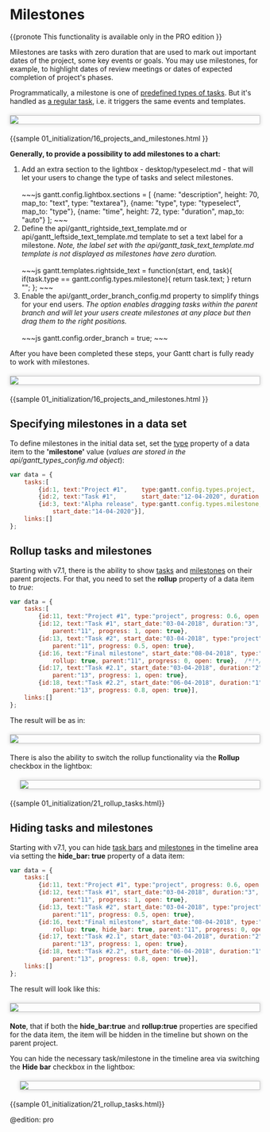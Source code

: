 Milestones
============

{{pronote This functionality is available only in the PRO edition }}

Milestones are tasks with zero duration that are used to mark out important dates of the project, some key events or goals.
You may use milestones, for example, to highlight dates of review meetings or dates of expected completion of project's phases. <br>

Programmatically, a milestone is one of [predefined types of tasks](desktop/task_types.md). But it's handled as [a regular task](desktop/task_types.md), i.e. it triggers the same events and templates. 

<img style="border: 1px #C4C4C5 solid;margin: 20px auto 20px auto;display: block;box-shadow: #D8D8D8 0px 0px 7px 1px;" src="desktop/type_milestone.png">
{{sample
01_initialization/16_projects_and_milestones.html
}}

<br>

**Generally, to provide a possibility to add milestones to a chart:**

<ol>
	<li>Add an extra section to the lightbox - desktop/typeselect.md -  that will let your users to change the type of tasks and select milestones. <br> <br>
~~~js
gantt.config.lightbox.sections = [
	{name: "description", height: 70, map_to: "text", type: "textarea"},
	{name: "type", type: "typeselect", map_to: "type"},
	{name: "time", height: 72, type: "duration", map_to: "auto"}
];
~~~
	</li>
	<li>Define the api/gantt_rightside_text_template.md or api/gantt_leftside_text_template.md template to set a text label for a milestone. <i> Note, the label set with  the api/gantt_task_text_template.md template is not  displayed 
    as milestones have zero duration.</i> <br> <br>
~~~js
gantt.templates.rightside_text = function(start, end, task){
	if(task.type == gantt.config.types.milestone){
		return task.text;
	}
	return "";
};
~~~
    </li>
	<li> Enable the api/gantt_order_branch_config.md property to simplify things for your end users. <i>The option enables dragging tasks within the parent branch and will let your users create milestones at any place but
    then drag them to the right positions. </i> <br> <br>
~~~js
gantt.config.order_branch = true;
~~~
    </li>
</ol>

After you have been completed these steps, your Gantt chart is fully ready to work with milestones.

<img style="border: 1px #C4C4C5 solid;margin: 20px auto 20px auto;display: block;box-shadow: #D8D8D8 0px 0px 7px 1px;" src="desktop/milestone_lightbox.png">

{{sample
01_initialization/16_projects_and_milestones.html
}}

Specifying milestones in a data set
----------------------------------------------

To define milestones in the initial data set, set the [type](desktop/loading.md#specifyingdataproperties) property of a data item to the **'milestone'** value (*values are stored in the api/gantt_types_config.md object*):
~~~js
var data = {
    tasks:[
    	{id:1, text:"Project #1",    type:gantt.config.types.project,    open:true}, 
        {id:2, text:"Task #1",       start_date:"12-04-2020", duration:3, parent:1},
        {id:3, text:"Alpha release", type:gantt.config.types.milestone,   parent:1, /*!*/
            start_date:"14-04-2020"}],                                              /*!*/
    links:[]
};
~~~

Rollup tasks and milestones
-------------------------

Starting with v7.1, there is the ability to show [tasks](desktop/task_types.md#regulartasks) and [milestones](desktop/task_types.md#milestones) on their parent projects. For that, you need to set the **rollup** property of a data item to *true*:

~~~js
var data = {
    tasks:[
        {id:11, text:"Project #1", type:"project", progress: 0.6, open: true},
		{id:12, text:"Task #1", start_date:"03-04-2018", duration:"3",
			parent:"11", progress: 1, open: true},
		{id:13, text:"Task #2", start_date:"03-04-2018", type:"project", 
			parent:"11", progress: 0.5, open: true},
		{id:16, text:"Final milestone", start_date:"08-04-2018", type:"milestone",  /*!*/
			rollup: true, parent:"11", progress: 0, open: true},  /*!*/
		{id:17, text:"Task #2.1", start_date:"03-04-2018", duration:"2", 
			parent:"13", progress: 1, open: true},
		{id:18, text:"Task #2.2", start_date:"06-04-2018", duration:"1",   
			parent:"13", progress: 0.8, open: true}],  
    links:[]
};
~~~

The result will be as in:

<img style="border: 1px #C4C4C5 solid;margin: 20px auto 20px auto;display: block;box-shadow: #D8D8D8 0px 0px 7px 1px;" src="desktop/rollup_milestone.png">

There is also the ability to switch the rollup functionality via the **Rollup** checkbox in the lightbox:

<img style="border: 1px #C4C4C5 solid;margin: 20px auto 20px 20px;display: block;box-shadow: #D8D8D8 0px 0px 7px 1px;" src="desktop/rollup.png">

{{sample 01_initialization/21_rollup_tasks.html}}

Hiding tasks and milestones
---------------------------

Starting with v7.1, you can hide [task bars](desktop/task_types.md#regulartasks) and [milestones](desktop/task_types.md#milestones) in the timeline area via setting the **hide_bar: true** property of a data item:

~~~js
var data = {
    tasks:[
        {id:11, text:"Project #1", type:"project", progress: 0.6, open: true},
		{id:12, text:"Task #1", start_date:"03-04-2018", duration:"3",
			parent:"11", progress: 1, open: true},
		{id:13, text:"Task #2", start_date:"03-04-2018", type:"project", 
			parent:"11", progress: 0.5, open: true},
		{id:16, text:"Final milestone", start_date:"08-04-2018", type:"milestone", /*!*/
			rollup: true, hide_bar: true, parent:"11", progress: 0, open: true},  /*!*/
		{id:17, text:"Task #2.1", start_date:"03-04-2018", duration:"2", 
			parent:"13", progress: 1, open: true},
		{id:18, text:"Task #2.2", start_date:"06-04-2018", duration:"1",    
			parent:"13", progress: 0.8, open: true}],   
    links:[]
};
~~~

The result will look like this:

<img style="border: 1px #C4C4C5 solid;margin: 20px auto 20px auto;display: block;box-shadow: #D8D8D8 0px 0px 7px 1px;" src="desktop/hide_milestone.png">

**Note**, that if both the **hide_bar:true** and **rollup:true** properties are specified for the data item, the item will be hidden in the timeline but shown on the parent project.

You can hide the necessary task/milestone in the timeline area via switching the **Hide bar** checkbox in the lightbox:

<img style="border: 1px #C4C4C5 solid;margin: 20px auto 20px 20px;display: block;box-shadow: #D8D8D8 0px 0px 7px 1px;" src="desktop/hide_bar.png">

{{sample 01_initialization/21_rollup_tasks.html}}

@edition: pro
